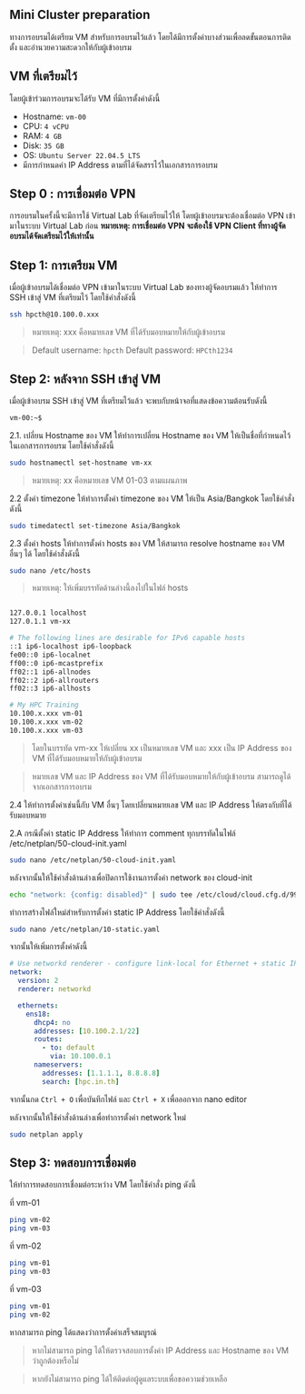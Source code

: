 ## Mini Cluster preparation

ทางการอบรมได้เตรียม VM สำหรับการอบรมไว้แล้ว โดยได้มีการตั้งค่าบางส่วนเพื่อลดขั้นตอนการติดตั้ง และอำนวยความสะดวกให้กับผู้เข้าอบรม

## VM ที่เตรียมไว้

โดยผู้เข้าร่วมการอบรมจะได้รับ VM ที่มีการตั้งค่าดังนี้

- Hostname: `vm-00`
- CPU: `4 vCPU`
- RAM: `4 GB`
- Disk: `35 GB`
- OS: `Ubuntu Server 22.04.5 LTS`
- มีการกำหนดค่า IP Address ตามที่ได้จัดสรรไว้ในเอกสารการอบรม

## Step 0 : การเชื่อมต่อ VPN

การอบรมในครั้งนี้จะมีการใช้ Virtual Lab ที่จัดเตรียมไว้ให้ โดยผู้เข้าอบรมจะต้องเชื่อมต่อ VPN เข้ามาในระบบ Virtual Lab ก่อน
**หมายเหตุ: การเชื่อมต่อ VPN จะต้องใช้ VPN Client ที่ทางผู้จัดอบรมได้จัดเตรียมไว้ให้เท่านั้น**

## Step 1: การเตรียม VM

เมื่อผู้เข้าอบรมได้เชื่อมต่อ VPN เข้ามาในระบบ Virtual Lab ของทางผู้จัดอบรมแล้ว ให้ทำการ SSH เข้าสู่ VM ที่เตรียมไว้ โดยใช้คำสั่งดังนี้

```bash
ssh hpcth@10.100.0.xxx
```

> หมายเหตุ: xxx คือหมายเลข VM ที่ได้รับมอบหมายให้กับผู้เข้าอบรม

> Default username: `hpcth`
> Default password: `HPCth1234`

## Step 2: หลังจาก SSH เข้าสู่ VM

เมื่อผู้เข้าอบรม SSH เข้าสู่ VM ที่เตรียมไว้แล้ว จะพบกับหน้าจอที่แสดงข้อความต้อนรับดังนี้

```bash
vm-00:~$
```

2.1. เปลี่ยน Hostname ของ VM
ให้ทำการเปลี่ยน Hostname ของ VM ให้เป็นชื่อที่กำหนดไว้ในเอกสารการอบรม โดยใช้คำสั่งดังนี้

```bash
sudo hostnamectl set-hostname vm-xx
```

> หมายเหตุ: xx คือหมายเลข VM 01-03 ตามแผนภาพ

2.2 ตั้งค่า timezone
ให้ทำการตั้งค่า timezone ของ VM ให้เป็น Asia/Bangkok โดยใช้คำสั่งดังนี้

```bash
sudo timedatectl set-timezone Asia/Bangkok
```

2.3 ตั้งค่า hosts
ให้ทำการตั้งค่า hosts ของ VM ให้สามารถ resolve hostname ของ VM อื่นๆ ได้ โดยใช้คำสั่งดังนี้

```bash
sudo nano /etc/hosts
```

> หมายเหตุ: ให้เพิ่มบรรทัดด้านล่างนี้ลงไปในไฟล์ hosts

```bash

127.0.0.1 localhost
127.0.1.1 vm-xx

# The following lines are desirable for IPv6 capable hosts
::1 ip6-localhost ip6-loopback
fe00::0 ip6-localnet
ff00::0 ip6-mcastprefix
ff02::1 ip6-allnodes
ff02::2 ip6-allrouters
ff02::3 ip6-allhosts

# My HPC Training
10.100.x.xxx vm-01
10.100.x.xxx vm-02
10.100.x.xxx vm-03

```

> โดยในบรรทัด vm-xx ให้เปลี่ยน xx เป็นหมายเลข VM และ xxx เป็น IP Address ของ VM ที่ได้รับมอบหมายให้กับผู้เข้าอบรม

> หมายเลข VM และ IP Address ของ VM ที่ได้รับมอบหมายให้กับผู้เข้าอบรม สามารถดูได้จากเอกสารการอบรม

2.4 ให้ทำการตั้งค่าเช่นนี้กับ VM อื่นๆ โดยเปลี่ยนหมายเลข VM และ IP Address ให้ตรงกับที่ได้รับมอบหมาย

2.A กรณีตั้งค่า static IP Address
ให้ทำการ comment ทุกบรรทัดในไฟล์ /etc/netplan/50-cloud-init.yaml

```bash
sudo nano /etc/netplan/50-cloud-init.yaml
```

หลังจากนั้นให้ใช้คำสั่งด้านล่างเพื่อปิดการใช้งานการตั้งค่า network ของ cloud-init

```bash
echo "network: {config: disabled}" | sudo tee /etc/cloud/cloud.cfg.d/99-disable-network-config.cfg
```

ทำการสร้างไฟล์ใหม่สำหรับการตั้งค่า static IP Address โดยใช้คำสั่งดังนี้

```bash
sudo nano /etc/netplan/10-static.yaml
```

จากนั้นให้เพิ่มการตั้งค่าดังนี้

```yaml
# Use networkd renderer - configure link-local for Ethernet + static IP
network:
  version: 2
  renderer: networkd

  ethernets:
    ens18:
      dhcp4: no
      addresses: [10.100.2.1/22]
      routes:
        - to: default
          via: 10.100.0.1
      nameservers:
        addresses: [1.1.1.1, 8.8.8.8]
        search: [hpc.in.th]
```

จากนั้นกด `Ctrl + O` เพื่อบันทึกไฟล์ และ `Ctrl + X` เพื่อออกจาก nano editor

หลังจากนั้นให้ใช้คำสั่งด้านล่างเพื่อทำการตั้งค่า network ใหม่

```bash
sudo netplan apply
```

## Step 3: ทดสอบการเชื่อมต่อ

ให้ทำการทดสอบการเชื่อมต่อระหว่าง VM โดยใช้คำสั่ง ping ดังนี้

ที่ vm-01

```bash
ping vm-02
ping vm-03
```

ที่ vm-02

```bash
ping vm-01
ping vm-03
```

ที่ vm-03

```bash
ping vm-01
ping vm-02
```

หากสามารถ ping ได้แสดงว่าการตั้งค่าเสร็จสมบูรณ์

> หากไม่สามารถ ping ได้ให้ตรวจสอบการตั้งค่า IP Address และ Hostname ของ VM ว่าถูกต้องหรือไม่

> หากยังไม่สามารถ ping ได้ให้ติดต่อผู้ดูแลระบบเพื่อขอความช่วยเหลือ

